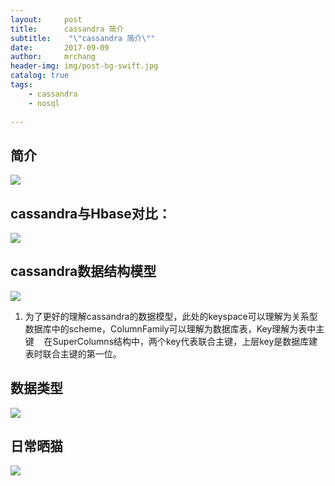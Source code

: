 ```yaml
---
layout:     post
title:      cassandra 简介
subtitle:    "\"cassandra 简介\""
date:       2017-09-09
author:     mrchang
header-img: img/post-bg-swift.jpg
catalog: true
tags:
    - cassandra
    - nosql
   
---
```


## 简介

![](http://ovwa7dn9w.bkt.clouddn.com/17-9-10/7906187.jpg)

## cassandra与Hbase对比：

![](http://ovwa7dn9w.bkt.clouddn.com/17-9-10/88369645.jpg)


## cassandra数据结构模型

![](http://ovwa7dn9w.bkt.clouddn.com/17-9-10/41272096.jpg)

1. 为了更好的理解cassandra的数据模型，此处的keyspace可以理解为关系型数据库中的scheme，ColumnFamily可以理解为数据库表，Key理解为表中主键
   在SuperColumns结构中，两个key代表联合主键，上层key是数据库建表时联合主键的第一位。

## 数据类型

![](http://ovwa7dn9w.bkt.clouddn.com/17-9-10/34368404.jpg)


## 日常晒猫

![](http://ovwa7dn9w.bkt.clouddn.com/17-9-10/25376130.jpg)

